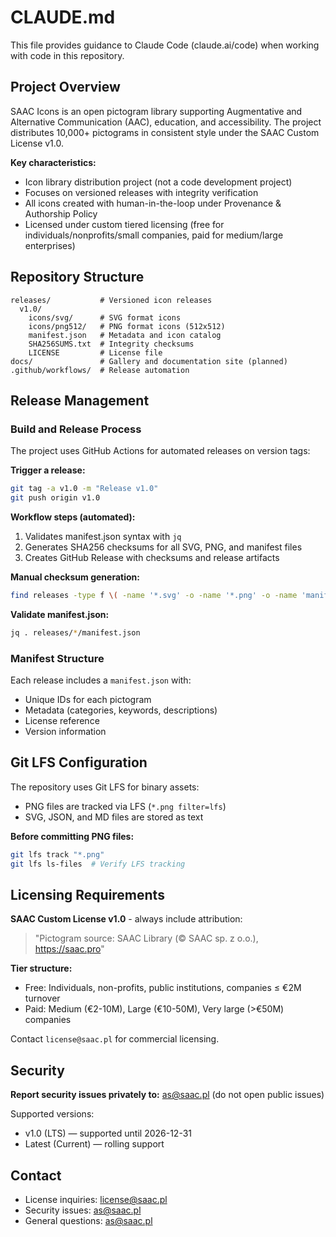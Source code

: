 # CLAUDE.md

This file provides guidance to Claude Code (claude.ai/code) when working with code in this repository.

## Project Overview

SAAC Icons is an open pictogram library supporting Augmentative and Alternative Communication (AAC), education, and accessibility. The project distributes 10,000+ pictograms in consistent style under the SAAC Custom License v1.0.

**Key characteristics:**
- Icon library distribution project (not a code development project)
- Focuses on versioned releases with integrity verification
- All icons created with human-in-the-loop under Provenance & Authorship Policy
- Licensed under custom tiered licensing (free for individuals/nonprofits/small companies, paid for medium/large enterprises)

## Repository Structure

```
releases/           # Versioned icon releases
  v1.0/
    icons/svg/      # SVG format icons
    icons/png512/   # PNG format icons (512x512)
    manifest.json   # Metadata and icon catalog
    SHA256SUMS.txt  # Integrity checksums
    LICENSE         # License file
docs/               # Gallery and documentation site (planned)
.github/workflows/  # Release automation
```

## Release Management

### Build and Release Process

The project uses GitHub Actions for automated releases on version tags:

**Trigger a release:**
```bash
git tag -a v1.0 -m "Release v1.0"
git push origin v1.0
```

**Workflow steps (automated):**
1. Validates manifest.json syntax with `jq`
2. Generates SHA256 checksums for all SVG, PNG, and manifest files
3. Creates GitHub Release with checksums and release artifacts

**Manual checksum generation:**
```bash
find releases -type f \( -name '*.svg' -o -name '*.png' -o -name 'manifest.json' \) -exec sha256sum {} \; > SHA256SUMS.txt
```

**Validate manifest.json:**
```bash
jq . releases/*/manifest.json
```

### Manifest Structure

Each release includes a `manifest.json` with:
- Unique IDs for each pictogram
- Metadata (categories, keywords, descriptions)
- License reference
- Version information

## Git LFS Configuration

The repository uses Git LFS for binary assets:
- PNG files are tracked via LFS (`*.png filter=lfs`)
- SVG, JSON, and MD files are stored as text

**Before committing PNG files:**
```bash
git lfs track "*.png"
git lfs ls-files  # Verify LFS tracking
```

## Licensing Requirements

**SAAC Custom License v1.0** - always include attribution:
> "Pictogram source: SAAC Library (© SAAC sp. z o.o.), https://saac.pro"

**Tier structure:**
- Free: Individuals, non-profits, public institutions, companies ≤ €2M turnover
- Paid: Medium (€2-10M), Large (€10-50M), Very large (>€50M) companies

Contact `license@saac.pl` for commercial licensing.

## Security

**Report security issues privately to:** as@saac.pl (do not open public issues)

Supported versions:
- v1.0 (LTS) — supported until 2026-12-31
- Latest (Current) — rolling support

## Contact

- License inquiries: license@saac.pl
- Security issues: as@saac.pl
- General questions: as@saac.pl